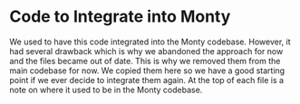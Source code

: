 # Code to Integrate into Monty

We used to have this code integrated into the Monty codebase. However, it had several drawback which is why we abandoned the approach for now and the files became out of date. This is why we removed them from the main codebase for now. We copied them here so we have a good starting point if we ever decide to integrate them again. At the top of each file is a note on where it used to be in the Monty codebase.